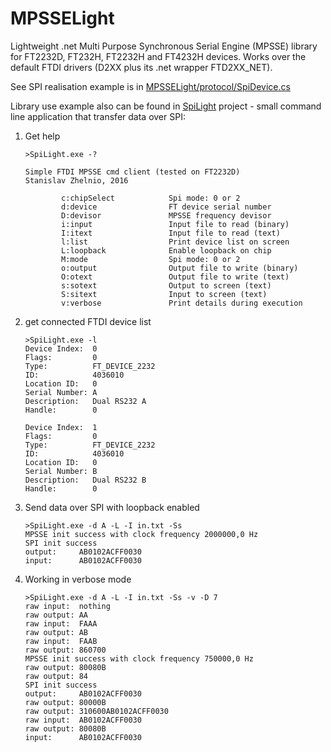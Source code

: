 # MPSSELight
Lightweight .net Multi Purpose Synchronous Serial Engine (MPSSE) library for FT2232D, FT232H, FT2232H and FT4232H devices.
Works over the default FTDI drivers (D2XX plus its .net wrapper FTD2XX_NET).

See SPI realisation example is in  [MPSSELight/protocol/SpiDevice.cs](https://github.com/zhelnio/MPSSELight/blob/master/MPSSELight/protocol/SpiDevice.cs)

Library use example also can be found in [SpiLight](https://github.com/zhelnio/MPSSELight/blob/master/SpiLight/Program.cs) project - small command line application that transfer data over SPI:

1. Get help
    ```
    >SpiLight.exe -?
    
    Simple FTDI MPSSE cmd client (tested on FT2232D)
    Stanislav Zhelnio, 2016
    
            c:chipSelect            Spi mode: 0 or 2
            d:device                FT device serial number
            D:devisor               MPSSE frequency devisor
            i:input                 Input file to read (binary)
            I:itext                 Input file to read (text)
            l:list                  Print device list on screen
            L:loopback              Enable loopback on chip
            M:mode                  Spi mode: 0 or 2
            o:output                Output file to write (binary)
            O:otext                 Output file to write (text)
            s:sotext                Output to screen (text)
            S:sitext                Input to screen (text)
            v:verbose               Print details during execution
    ```
2. get connected FTDI device list
    ```
    >SpiLight.exe -l
    Device Index:  0
    Flags:         0
    Type:          FT_DEVICE_2232
    ID:            4036010
    Location ID:   0
    Serial Number: A
    Description:   Dual RS232 A
    Handle:        0
    
    Device Index:  1
    Flags:         0
    Type:          FT_DEVICE_2232
    ID:            4036010
    Location ID:   0
    Serial Number: B
    Description:   Dual RS232 B
    Handle:        0
    ```

3. Send data over SPI with loopback enabled
    ```
    >SpiLight.exe -d A -L -I in.txt -Ss
    MPSSE init success with clock frequency 2000000,0 Hz
    SPI init success
    output:     AB0102ACFF0030
    input:      AB0102ACFF0030
    ```
    
4. Working in verbose mode
    ```
    >SpiLight.exe -d A -L -I in.txt -Ss -v -D 7
    raw input:  nothing
    raw output: AA
    raw input:  FAAA
    raw output: AB
    raw input:  FAAB
    raw output: 860700
    MPSSE init success with clock frequency 750000,0 Hz
    raw output: 80080B
    raw output: 84
    SPI init success
    output:     AB0102ACFF0030
    raw output: 80000B
    raw output: 310600AB0102ACFF0030
    raw input:  AB0102ACFF0030
    raw output: 80080B
    input:      AB0102ACFF0030
    ```

    

